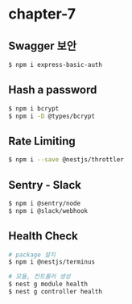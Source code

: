 # chapter-7

## Swagger 보안

```bash
$ npm i express-basic-auth
```

## Hash a password

```bash
$ npm i bcrypt
$ npm i -D @types/bcrypt
```

## Rate Limiting

```bash
$ npm i --save @nestjs/throttler
```

## Sentry - Slack

```bash
$ npm i @sentry/node
$ npm i @slack/webhook
```

## Health Check

```bash
# package 설치
$ npm i @nestjs/terminus

# 모듈, 컨트롤러 생성
$ nest g module health
$ nest g controller health
```
